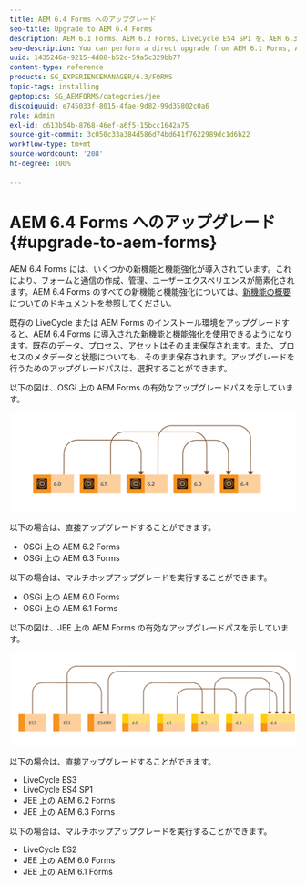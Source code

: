 ```yaml
---
title: AEM 6.4 Forms へのアップグレード
seo-title: Upgrade to AEM 6.4 Forms
description: AEM 6.1 Forms、AEM 6.2 Forms、LiveCycle ES4 SP1 を、AEM 6.3 Forms に直接アップグレードすることができます。
seo-description: You can perform a direct upgrade from AEM 6.1 Forms, AEM 6.2 Forms, and LiveCycle ES4 SP1 to AEM 6.3 Forms.
uuid: 1435246a-9215-4d88-b52c-59a5c329bb77
content-type: reference
products: SG_EXPERIENCEMANAGER/6.3/FORMS
topic-tags: installing
geptopics: SG_AEMFORMS/categories/jee
discoiquuid: e745033f-8015-4fae-9d82-99d35802c0a6
role: Admin
exl-id: c613b54b-8768-46ef-a6f5-15bcc1642a75
source-git-commit: 3c050c33a384d586d74bd641f7622989dc1d6b22
workflow-type: tm+mt
source-wordcount: '208'
ht-degree: 100%

---
```


# AEM 6.4 Forms へのアップグレード{#upgrade-to-aem-forms}

AEM 6.4 Forms には、いくつかの新機能と機能強化が導入されています。これにより、フォームと通信の作成、管理、ユーザーエクスペリエンスが簡素化されます。AEM 6.4 Forms のすべての新機能と機能強化については、[新機能の概要についてのドキュメント](/help/forms/using/whats-new.md)を参照してください。

既存の LiveCycle または AEM Forms のインストール環境をアップグレードすると、AEM 6.4 Forms に導入された新機能と機能強化を使用できるようになります。既存のデータ、プロセス、アセットはそのまま保存されます。また、プロセスのメタデータと状態についても、そのまま保存されます。アップグレードを行うためのアップグレードパスは、選択することができます。

以下の図は、OSGi 上の AEM Forms の有効なアップグレードパスを示しています。

![](do-not-localize/osgi-upgrade.png)

以下の場合は、直接アップグレードすることができます。

* OSGi 上の AEM 6.2 Forms
* OSGi 上の AEM 6.3 Forms

以下の場合は、マルチホップアップグレードを実行することができます。

* OSGi 上の AEM 6.0 Forms
* OSGi 上の AEM 6.1 Forms

以下の図は、JEE 上の AEM Forms の有効なアップグレードパスを示しています。

![](do-not-localize/jee-upgrade-6-4.png)

以下の場合は、直接アップグレードすることができます。

* LiveCycle ES3
* LiveCycle ES4 SP1
* JEE 上の AEM 6.2 Forms
* JEE 上の AEM 6.3 Forms

以下の場合は、マルチホップアップグレードを実行することができます。

* LiveCycle ES2
* JEE 上の AEM 6.0 Forms
* JEE 上の AEM 6.1 Forms
